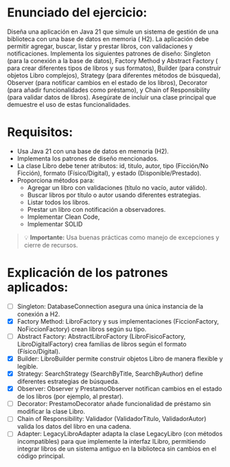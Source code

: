 # Enunciado del ejercicio:

Diseña una aplicación en Java 21 que simule un sistema de gestión de una biblioteca con una base de datos en memoria (
H2). La aplicación debe permitir agregar, buscar, listar y prestar libros, con validaciones y notificaciones. Implementa
los siguientes patrones de diseño: Singleton (para la conexión a la base de datos), Factory Method y Abstract Factory (
para crear diferentes tipos de libros y sus formatos), Builder (para construir objetos Libro complejos), Strategy (para
diferentes métodos de búsqueda), Observer (para notificar cambios en el estado de los libros), Decorator (para añadir
funcionalidades como préstamo), y Chain of Responsibility (para validar datos de libros). Asegúrate de incluir una clase
principal que demuestre el uso de estas funcionalidades.

# Requisitos:

- Usa Java 21 con una base de datos en memoria (H2).
- Implementa los patrones de diseño mencionados.
- La clase Libro debe tener atributos: id, titulo, autor, tipo (Ficción/No Ficción), formato (Físico/Digital), y
  estado (Disponible/Prestado).
- Proporciona métodos para:
  - Agregar un libro con validaciones (título no vacío, autor válido).
  - Buscar libros por título o autor usando diferentes estrategias.
  - Listar todos los libros.
  - Prestar un libro con notificación a observadores.
  - Implementar Clean Code,
  - Implementar SOLID

> 💡 **Importante:**
> Usa buenas prácticas como manejo de excepciones y cierre de recursos.

# Explicación de los patrones aplicados:

- [ ] Singleton: DatabaseConnection asegura una única instancia de la conexión a H2.
- [x] Factory Method: LibroFactory y sus implementaciones (FiccionFactory, NoFiccionFactory) crean libros según su tipo.
- [ ] Abstract Factory: AbstractLibroFactory (LibroFisicoFactory, LibroDigitalFactory) crea familias de libros según el
      formato (Físico/Digital).
- [x] Builder: LibroBuilder permite construir objetos Libro de manera flexible y legible.
- [x] Strategy: SearchStrategy (SearchByTitle, SearchByAuthor) define diferentes estrategias de búsqueda.
- [x] Observer: Observer y PrestamoObserver notifican cambios en el estado de los libros (por ejemplo, al prestar).
- [ ] Decorator: PrestamoDecorator añade funcionalidad de préstamo sin modificar la clase Libro.
- [ ] Chain of Responsibility: Validador (ValidadorTitulo, ValidadorAutor) valida los datos del libro en una cadena.
- [ ] Adapter: LegacyLibroAdapter adapta la clase LegacyLibro (con métodos incompatibles) para que implemente la interfaz
      ILibro, permitiendo integrar libros de un sistema antiguo en la biblioteca sin cambios en el código principal.
